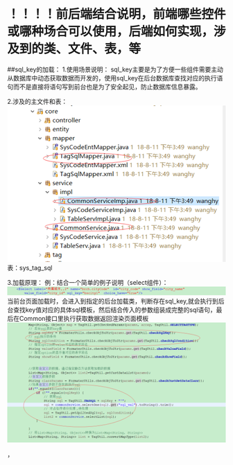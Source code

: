 # ！！！！前后端结合说明，前端哪些控件或哪种场合可以使用，后端如何实现，涉及到的类、文件、表，等


##sql_key的加载：
1.使用场景说明：
sql_key主要是为了方便一些组件需要主动从数据库中动态获取数据而开发的，使用sql_key在后台数据库查找对应的执行语句而不是直接将语句写到前台也是为了安全起见，防止数据库信息暴露。

2.涉及的主文件和表：
![](/assets/sql_key_1.png)
表：sys_tag_sql

3.加载原理：
例：结合一个简单的例子说明（select组件）：
![](/assets/sql_key2.png)
当前台页面加载时，会进入到指定的后台加载类，判断存在sql_key,就会执行到后台查找key值对应的具体sql模板，然后结合传入的参数组装成完整的sql语句，最后在Common接口里执行获取数据返回渲染页面模板
![](/assets/sql_key3.png)










































，